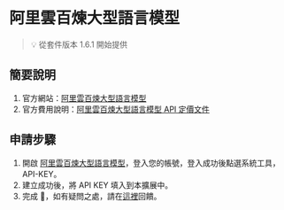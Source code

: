 # 阿里雲百煉大型語言模型

> 💡 從套件版本 1.6.1 開始提供

## 簡要說明

1. 官方網站：[阿里雲百煉大型語言模型](https://bailian.aliyun.com/)
2. 官方費用說明：[阿里雲百煉大型語言模型 API 定價文件](https://help.aliyun.com/document_detail/2586397.html)

## 申請步驟

1. 開啟 [阿里雲百煉大型語言模型](https://bailian.aliyun.com/)，登入您的帳號，登入成功後點選系統工具，API-KEY。
2. 建立成功後，將 API KEY 填入到本擴展中。
3. 完成 🎉，如有疑問之處，請在[這裡](https://github.com/immersive-translate/immersive-translate/issues/137)回饋。
